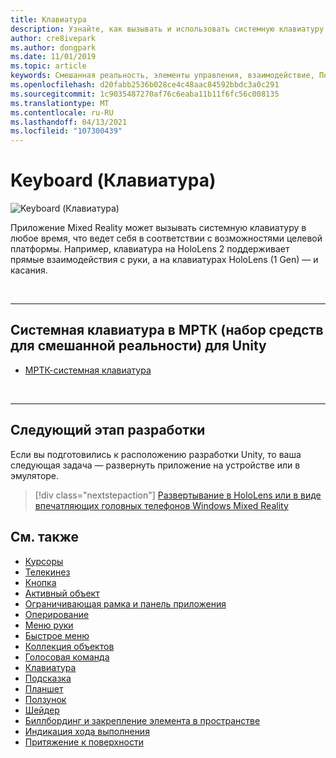 ```yaml
---
title: Клавиатура
description: Узнайте, как вызывать и использовать системную клавиатуру с помощью набора средств Mixed Reality.
author: cre8ivepark
ms.author: dongpark
ms.date: 11/01/2019
ms.topic: article
keywords: Смешанная реальность, элементы управления, взаимодействие, Пользовательский интерфейс, UX, гарнитура смешанной реальности, гарнитура Windows Mixed Reality, гарнитура виртуальной реальности, HoloLens, клавиатура, МРТК, набор средств смешанной реальности
ms.openlocfilehash: d20fabb2536b028ce4c48aac84592bbdc3a0c291
ms.sourcegitcommit: 1c9035487270af76c6eaba11b11f6fc56c008135
ms.translationtype: MT
ms.contentlocale: ru-RU
ms.lasthandoff: 04/13/2021
ms.locfileid: "107300439"
---
```

# <a name="keyboard"></a>Keyboard (Клавиатура)

![Keyboard (Клавиатура)](images/UX_Hero_Keyboard.jpg)

Приложение Mixed Reality может вызывать системную клавиатуру в любое время, что ведет себя в соответствии с возможностями целевой платформы. Например, клавиатура на HoloLens 2 поддерживает прямые взаимодействия с руки, а на клавиатурах HoloLens (1 Gen) — и касания.

<br>

---

## <a name="system-keyboard-in-mrtk-mixed-reality-toolkit-for-unity"></a>Системная клавиатура в МРТК (набор средств для смешанной реальности) для Unity

* [МРТК-системная клавиатура](https://docs.microsoft.com/windows/mixed-reality/mrtk-unity/features/ux-building-blocks/system-keyboard)

<br>

---

## <a name="next-development-checkpoint"></a>Следующий этап разработки

Если вы подготовились к расположению разработки Unity, то ваша следующая задача — развернуть приложение на устройстве или в эмуляторе.

> [!div class="nextstepaction"]
> [Развертывание в HoloLens или в виде впечатляющих головных телефонов Windows Mixed Reality](../develop/platform-capabilities-and-apis/using-visual-studio.md)

## <a name="see-also"></a>См. также

* [Курсоры](cursors.md)
* [Телекинез](point-and-commit.md)
* [Кнопка](button.md)
* [Активный объект](interactable-object.md)
* [Ограничивающая рамка и панель приложения](app-bar-and-bounding-box.md)
* [Оперирование](direct-manipulation.md)
* [Меню руки](hand-menu.md)
* [Быстрое меню](near-menu.md)
* [Коллекция объектов](object-collection.md)
* [Голосовая команда](voice-input.md)
* [Клавиатура](keyboard.md)
* [Подсказка](tooltip.md)
* [Планшет](slate.md)
* [Ползунок](slider.md)
* [Шейдер](shader.md)
* [Биллбординг и закрепление элемента в пространстве](billboarding-and-tag-along.md)
* [Индикация хода выполнения](progress.md)
* [Притяжение к поверхности](surface-magnetism.md)
